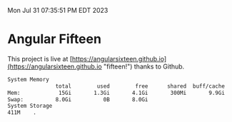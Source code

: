 Mon Jul 31 07:35:51 PM EDT 2023

# Angular Fifteen


This project is live at [https://angularsixteen.github.io](https://angularsixteen.github.io "fifteen!") thanks to Github.

```bash
System Memory
               total        used        free      shared  buff/cache   available
Mem:            15Gi       1.3Gi       4.1Gi       300Mi       9.9Gi        13Gi
Swap:          8.0Gi          0B       8.0Gi
System Storage
411M	.
```
```bash
